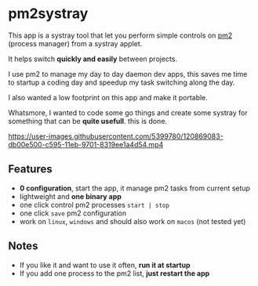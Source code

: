 # pm2systray

This app is a systray tool that let you perform simple controls on [pm2](https://pm2.keymetrics.io/) (process manager) from a systray applet.

It helps switch **quickly and easily** between projects.

I use pm2 to manage my day to day daemon dev apps, this saves me time to startup a coding day and speedup my task switching along the day.

I also wanted a low footprint on this app and make it portable.

Whatsmore, I wanted to code some go things and create some systray for something that can be **quite usefull**. this is done.



https://user-images.githubusercontent.com/5399780/120869083-db00e500-c595-11eb-9701-8319ee1a4d54.mp4



## Features

- **0 configuration**, start the app, it manage pm2 tasks from current setup
- lightweight and **one binary app**
- one click control pm2 processes `start | stop`
- one click `save` pm2 configuration
- work on `linux`, `windows` and should also work on `macos` (not tested yet)

## Notes

- If you like it and want to use it often, **run it at startup**
- If you add one process to the pm2 list, **just restart the app**

